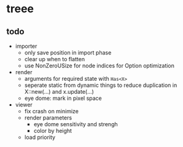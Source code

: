 # treee

## todo

- importer
	- only save position in import phase
	- clear up when to flatten
	- use NonZeroUSize for node indices for Option optimization
- render
	- arguments for required state with `Has<X>`
	- seperate static from dynamic things to reduce duplication in X::new(...) and x.update(...)
	- eye dome: mark in pixel space
- viewer
	- fix crash on minimize
	- render parameters
		- eye dome sensitivity and strengh
		- color by height
	- load priority
